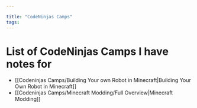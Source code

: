```yaml
---

title: "CodeNinjas Camps"
tags:
---
```

# List of CodeNinjas Camps I have notes for
- [[Codeninjas Camps/Building Your own Robot in Minecraft|Building Your Own Robot in Minecraft]]
- [[Codeninjas Camps/Minecraft Modding/Full Overview|Minecraft Modding]]